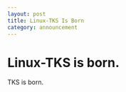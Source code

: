 ```yaml
---
layout: post
title: Linux-TKS Is Born
category: announcement
---
```


# Linux-TKS is born.

TKS is born.
